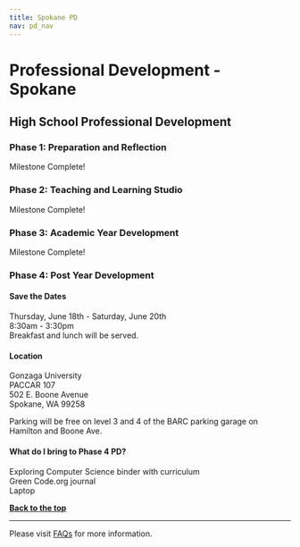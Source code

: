 ```yaml
---
title: Spokane PD
nav: pd_nav
---
```

<a id="top"></a>

# Professional Development - Spokane

## High School Professional Development

### Phase 1: Preparation and Reflection

Milestone Complete!

### Phase 2: Teaching and Learning Studio

Milestone Complete!

### Phase 3: Academic Year Development

Milestone Complete! 

### Phase 4: Post Year Development

#### Save the Dates
Thursday, June 18th - Saturday, June 20th
<br />
8:30am - 3:30pm
<br />
Breakfast and lunch will be served. 
<br />

#### Location
Gonzaga University
<br />
PACCAR 107
<br />
502 E. Boone Avenue
<br />
Spokane, WA 99258

Parking will be free on level 3 and 4 of the BARC parking garage on Hamilton and Boone Ave.

#### What do I bring to Phase 4 PD? ####
Exploring Computer Science binder with curriculum
<br />
Green Code.org journal
<br />
Laptop


[**Back to the top**](#top)

----------
Please visit [FAQs](/educate/pd/faq) for more information.

<br />
<br />